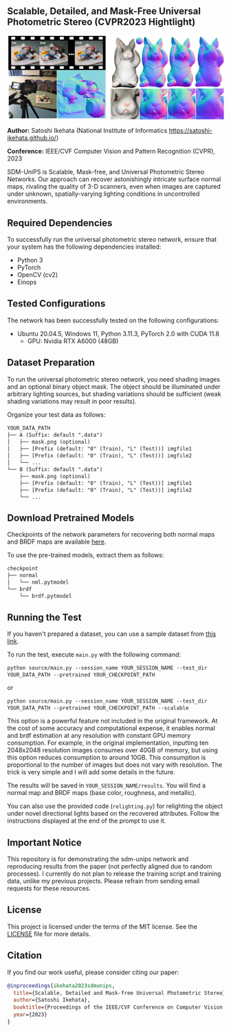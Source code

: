 
## Scalable, Detailed, and Mask-Free Universal Photometric Stereo (CVPR2023 Hightlight)

<p align="center">
  <img src="./.images/teaser2.jpg" width="800px">
</p>

**Author:** Satoshi Ikehata (National Institute of Informatics https://satoshi-ikehata.github.io/)

**Conference:** IEEE/CVF Computer Vision and Pattern Recognition (CVPR), 2023

SDM-UniPS is Scalable, Mask-free, and Universal Photometric Stereo Networks. Our approach can recover astonishingly intricate surface normal maps, rivaling the quality of 3-D scanners, even when images are captured under unknown, spatially-varying lighting conditions in uncontrolled environments.

## Required Dependencies
To successfully run the universal photometric stereo network, ensure that your system has the following dependencies installed:

- Python 3
- PyTorch
- OpenCV (cv2)
- Einops

## Tested Configurations
The network has been successfully tested on the following configurations:

- Ubuntu 20.04.5, Windows 11, Python 3.11.3, PyTorch 2.0 with CUDA 11.8
  - GPU: Nvidia RTX A6000 (48GB)

## Dataset Preparation
To run the universal photometric stereo network, you need shading images and an optional binary object mask. The object should be illuminated under arbitrary lighting sources, but shading variations should be sufficient (weak shading variations may result in poor results).

Organize your test data as follows:

```
YOUR_DATA_PATH
├── A (Suffix: default ".data")
│   ├── mask.png (optional)
│   ├── [Prefix (default: "0" (Train), "L" (Test))] imgfile1
│   ├── [Prefix (default: "0" (Train), "L" (Test))] imgfile2
│   └── ...
└── B (Suffix: default ".data")
    ├── mask.png (optional)
    ├── [Prefix (default: "0" (Train), "L" (Test))] imgfile1
    ├── [Prefix (default: "0" (Train), "L" (Test))] imgfile2
    └── ...
```

## Download Pretrained Models
Checkpoints of the network parameters for recovering both normal maps and BRDF maps are available [here](https://www.dropbox.com/s/yu8h6g0zp07mumd/checkpoint.zip?dl=0).

To use the pre-trained models, extract them as follows:

```
checkpoint
├── normal
│   └── nml.pytmodel
└── brdf
    └── brdf.pytmodel
```

## Running the Test
If you haven't prepared a dataset, you can use a sample dataset from [this link](https://www.dropbox.com/sh/afm4lkiz0iu1un3/AACfdKB66wl8iyFtJ4fzynGYa?dl=0).

To run the test, execute `main.py` with the following command:

```
python source/main.py --session_name YOUR_SESSION_NAME --test_dir YOUR_DATA_PATH --pretrained YOUR_CHECKPOINT_PATH
```

or

```
python source/main.py --session_name YOUR_SESSION_NAME --test_dir YOUR_DATA_PATH --pretrained YOUR_CHECKPOINT_PATH --scalable
```
This option is a powerful feature not included in the original framework. At the cost of some accuracy and computational expense, it enables normal and brdf estimation at any resolution with constant GPU memory consumption. For example, in the original implementation, inputting ten 2048x2048 resolution images consumes over 40GB of memory, but using this option reduces consumption to around 10GB. This consumption is proportional to the number of images but does not vary with resolution. The trick is very simple and I will add some details in the future.

The results will be saved in `YOUR_SESSION_NAME/results`. You will find a normal map and BRDF maps (base color, roughness, and metallic).

You can also use the provided code (`relighting.py`) for relighting the object under novel directional lights based on the recovered attributes. Follow the instructions displayed at the end of the prompt to use it.

## Important Notice
This repository is for demonstrating the sdm-unips network and reproducing results from the paper (not perfectly aligned due to random processes). I currently do not plan to release the training script and training data, unlike my previous projects. Please refrain from sending email requests for these resources.

## License

This project is licensed under the terms of the MIT license. See the [LICENSE](./LICENSE) file for more details.

## Citation

If you find our work useful, please consider citing our paper:

```bibtex
@inproceedings{ikehata2023sdmunips,
  title={Scalable, Detailed and Mask-free Universal Photometric Stereo},
  author={Satoshi Ikehata},
  booktitle={Proceedings of the IEEE/CVF Conference on Computer Vision and Pattern Recognition (CVPR)},
  year={2023}
}